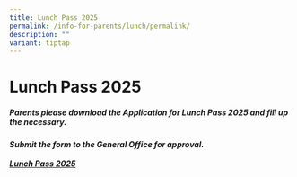 ```yaml
---
title: Lunch Pass 2025
permalink: /info-for-parents/lunch/permalink/
description: ""
variant: tiptap
---
```

<h1>Lunch Pass 2025</h1>
<h5>Parents please download the Application for Lunch Pass 2025 and fill up the necessary.</h5>
<h5>Submit the form to the General Office for approval.<br><br><a href="/files/Lunch Pass/Application_for_Lunch_Pass_2025.pdf" rel="noopener nofollow" target="_blank">Lunch Pass 2025</a></h5>
<p></p>